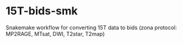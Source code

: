 # 15T-bids-smk
Snakemake workflow for converting 15T data to bids (zona protocol: MP2RAGE, MTsat, DWI, T2star, T2map)
